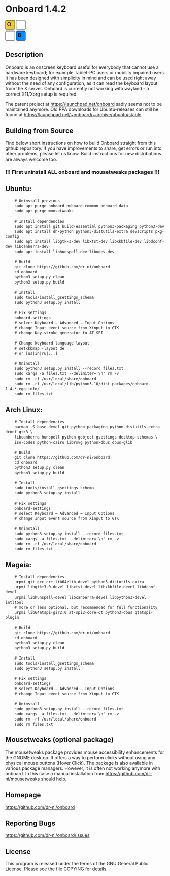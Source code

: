 # Onboard 1.4.2

![onb](https://github.com/dr-ni/onboard/blob/main/onboard.png)

## Description

Onboard is an onscreen keyboard useful for everybody that cannot use a
hardware keyboard; for example Tablet-PC users or mobility impaired users.
It has been designed with simplicity in mind and can be used right away
without the need of any configuration, as it can read the keyboard layout
from the X server. Onboard is currently not working with wayland - a correct
X11/Xorg setup is required.

The parent project at https://launchpad.net/onboard sadly seems not to be
maintained anymore. Old PPA downloads for Ubuntu-releases can still be
found at https://launchpad.net/~onboard/+archive/ubuntu/stable .

## Building from Source
Find below short instructions on how to build Onboard straight from this
github repository. If you have improvements to share, get errors or run
into other problems, please let us know. Build instructions for
new distributions are always welcome too.

### !!! First uninstall ALL onboard and mousetweaks packages !!!

## Ubuntu:
        # Uninstall previous
        sudo apt purge onboard onboard-common onboard-data
        sudo apt purge mousetweaks

        # Install dependencies
        sudo apt install git build-essential python3-packaging python3-dev
        sudo apt install dh-python python3-distutils-extra devscripts pkg-config
        sudo apt install libgtk-3-dev libxtst-dev libxkbfile-dev libdconf-dev libcanberra-dev
        sudo apt install libhunspell-dev libudev-dev
        
        # Build
        git clone https://github.com/dr-ni/onboard
        cd onboard
        python3 setup.py clean
        python3 setup.py build
        
        # Install
        sudo tools/install_gsettings_schema
        sudo python3 setup.py install

        # Fix settings
        onboard-settings
        # select Keyboard → Advanced → Input Options
        # change Input event source from Xinput to GTK
        # change Key-stroke-generator to AT-SPI

        # Change keyboard language layout
        # setxkbmap -layout de
        # or [us|in|ru|...]
        
        # Uninstall
        sudo python3 setup.py install --record files.txt
        sudo xargs -a files.txt --delimiter='\n' rm -v
        sudo rm -rf /usr/local/share/onboard
        sudo rm -rf /usr/local/lib/python3.10/dist-packages/onboard-1.4.*.egg-info/
        sudo rm files.txt

## Arch Linux:
        # Install dependencies
        pacman -S base-devel git python-packaging python-distutils-extra dconf gtk3 \
        libcanberra hunspell python-gobject gsettings-desktop-schemas \
        iso-codes python-cairo librsvg python-dbus dbus-glib

        # Build
        git clone https://github.com/dr-ni/onboard
        cd onboard
        python3 setup.py clean
        python3 setup.py build
        
        # Install
        sudo tools/install_gsettings_schema
        sudo python3 setup.py install
        
        # Fix settings
        onboard-settings
        # select Keyboard → Advanced → Input Options
        # change Input event source from Xinput to GTK
        
        # Uninstall
        sudo python3 setup.py install --record files.txt
        sudo xargs -a files.txt --delimiter='\n' rm -v
        sudo rm -rf /usr/local/share/onboard
        sudo rm files.txt

## Mageia:
        # Install dependencies
        urpmi git gcc-c++ lib64zlib-devel python3-distutils-extra
        urpmi libgtk+3.0-devel libxtst-devel libxkbfile-devel libdconf-devel
        urpmi libhunspell-devel libcanberra-devel libpython3-devel intltool
        # more or less optional, but recommended for full functionality
        urpmi lib64atspi-gir2.0 at-spi2-core-qt python3-dbus qtatspi-plugin

        # Build
        git clone https://github.com/dr-ni/onboard
        cd onboard
        python3 setup.py clean
        python3 setup.py build
        
        # Install
        sudo tools/install_gsettings_schema
        sudo python3 setup.py install

        # Fix settings
        onboard-settings
        # select Keyboard → Advanced → Input Options
        # change Input event source from Xinput to GTK
        
        # Uninstall
        sudo python3 setup.py install --record files.txt
        sudo xargs -a files.txt --delimiter='\n' rm -v
        sudo rm -rf /usr/local/share/onboard
        sudo rm files.txt
        
## Mousetweaks (optional package)

The mousetweaks package provides mouse accessibility enhancements for the
GNOME desktop. It offers a way to perform clicks without using any physical
mouse buttons (Hover Click).
The package is also available in various package managers. However, it is often
not working anymore with onboard. In this case a manual installation from https://github.com/dr-ni/mousetweaks should help.

## Homepage
https://github.com/dr-ni/onboard

## Reporting Bugs
https://github.com/dr-ni/onboard/issues

## License
This program is released under the terms of the GNU General Public License. Please see the file COPYING for details.
